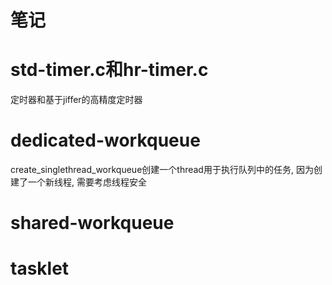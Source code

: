 # 笔记

# std-timer.c和hr-timer.c
定时器和基于jiffer的高精度定时器

# dedicated-workqueue
create_singlethread_workqueue创建一个thread用于执行队列中的任务, 因为创建了一个新线程, 需要考虑线程安全

# shared-workqueue

# tasklet
